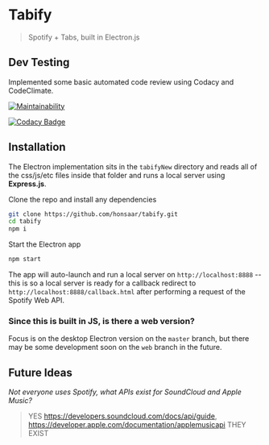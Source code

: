 # Tabify
> Spotify + Tabs, built in Electron.js

## Dev Testing

Implemented some basic automated code review using Codacy and CodeClimate.

[![Maintainability](https://api.codeclimate.com/v1/badges/1d510ec22e1b82c8d825/maintainability)](https://codeclimate.com/github/honsaar/Tabify/maintainability)

[![Codacy Badge](https://api.codacy.com/project/badge/Grade/0977b7b0c69c480494def5c900cfacdd)](https://www.codacy.com/app/honsaar/Tabify?utm_source=github.com&amp;utm_medium=referral&amp;utm_content=honsaar/Tabify&amp;utm_campaign=Badge_Grade)


## Installation

The Electron implementation sits in the `tabifyNew` directory and reads all of the css/js/etc files inside that folder and runs a local server using **Express.js**.

Clone the repo and install any dependencies
```bash
git clone https://github.com/honsaar/tabify.git
cd tabify
npm i
 ```
Start the Electron app
```bash
npm start 
 ```
The app will auto-launch and run a local server on `http://localhost:8888` -- this is so a local server is ready for a callback redirect to `http://localhost:8888/callback.html` after performing a request of the Spotify Web API.

### Since this is built in JS, is there a web version?

Focus is on the desktop Electron version on the `master` branch, but there may be some development soon on the `web` branch in the future.

## Future Ideas
*Not everyone uses Spotify, what APIs exist for SoundCloud and Apple Music?*
> YES 
https://developers.soundcloud.com/docs/api/guide,
https://developer.apple.com/documentation/applemusicapi THEY EXIST 
